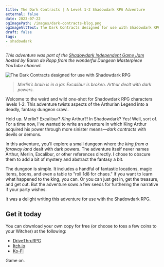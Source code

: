 ```yaml
---
title: The Dark Contracts | A Level 1-2 Shadowdark RPG Adventure
external: false
date: 2023-07-22
ogImagePath: /images/dark-contracts-blog.png
ogImageAltText: The Dark Contracts designed for use with Shadowdark RPG
draft: false
tags: 
- shadowdark
---
```

*This adventure was part of the [Shadowdark Independent Game Jam](https://itch.io/jam/shadowdark-independent-game-jam) hosted by Baron de Ropp from the wonderful Dungeon Masterpiece YouTube channel.*

![The Dark Contracts designed for use with Shadowdark RPG](/images/dark-contracts-blog.png)

> _Merlin’s brain is in a jar. Excalibur is broken. Arthur dealt with dark powers._

Welcome to the weird and wild one-shot for Shadowdark RPG characters levels 1-2. This adventure twists aspects of the Arthurian Legend into a deadly, fantasy dungeon crawl.

Hold up. Merlin? Excalibur? *King* Arthur?! In Shadowdark? Yes! Well, sort of. For a time now, I've wanted to write an adventure in which King Arthur acquired his power through more sinister means—*dark contracts* with devils or demons.

In this adventure, you'll explore a small dungeon where the *king from a faraway land* dealt with dark powers. The adventure itself never names Arthur, Merlin, Excalibur, or other references directly. I chose to obscure them to add a bit of mystery and abstract the fantasy a bit. 

The dungeon is simple. It includes a handful of fantastic locations, magic items, boons, and even a table to "roll 1d8 for chaos." If you want to learn what happened to the king, you can. Or you can just get in, get the treasure, and get out. But the adventure sows a few seeds for furthering the narrative if your party wishes.

It was a delight writing this adventure for use with the Shadowdark RPG. 

## Get it today
You can download your own copy for free (or choose to toss a few coins to your Witcher) at the following:
- [DriveThruRPG](https://www.drivethrurpg.com/product/445360/The-Dark-Contracts)
- [Itch.io](https://phd20.itch.io/the-dark-contracts)
- [Ko-Fi](https://ko-fi.com/s/db4147572c)

Game on.